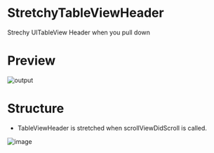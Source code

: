 # StretchyTableViewHeader
Strechy UITableView Header when you pull down

# Preview

![output](https://user-images.githubusercontent.com/5181799/29456187-96e84c86-844f-11e7-8c8c-3c63b06bbe03.gif)


# Structure

* TableViewHeader is stretched when scrollViewDidScroll is called.

![image](https://user-images.githubusercontent.com/5181799/29456426-84ebc73c-8450-11e7-8aeb-697c8c4aacec.png)
